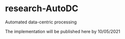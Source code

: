 # research-AutoDC
Automated data-centric processing

The implementation will be published here by 10/05/2021
